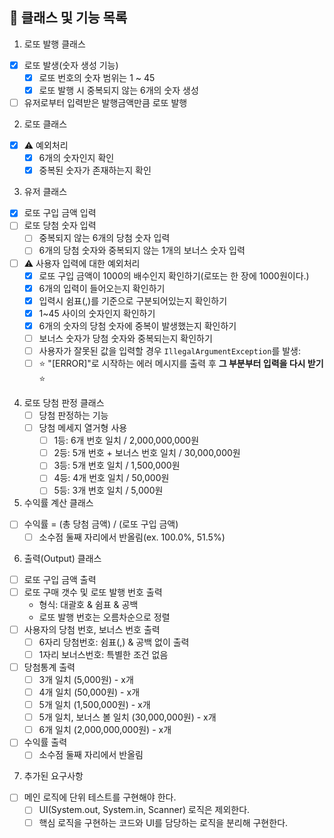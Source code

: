 ## 🌟 클래스 및 기능 목록

1. 로또 발행 클래스
- [x] 로또 발생(숫자 생성 기능)
  - [x] 로또 번호의 숫자 범위는 1 ~ 45
  - [x] 로또 발행 시 중복되지 않는 6개의 숫자 생성
- [ ] 유저로부터 입력받은 발행금액만큼 로또 발행
  
2. 로또 클래스
- [x] ⚠️ 예외처리
  - [x] 6개의 숫자인지 확인
  - [x] 중복된 숫자가 존재하는지 확인

3. 유저 클래스
- [x] 로또 구입 금액 입력
- [ ] 로또 당첨 숫자 입력
  - [ ] 중복되지 않는 6개의 당첨 숫자 입력
  - [ ] 6개의 당첨 숫자와 중복되지 않는 1개의 보너스 숫자 입력
- [ ] ⚠️ 사용자 입력에 대한 예외처리
  - [x] 로또 구입 금액이 1000의 배수인지 확인하기(로또는 한 장에 1000원이다.) 
  - [x] 6개의 입력이 들어오는지 확인하기
  - [x] 입력시 쉼표(,)를 기준으로 구분되어있는지 확인하기
  - [x] 1~45 사이의 숫자인지 확인하기
  - [x] 6개의 숫자의 당첨 숫자에 중복이 발생했는지 확인하기
  - [ ] 보너스 숫자가 당첨 숫자와 중복되는지 확인하기
  - [ ] 사용자가 잘못된 값을 입력할 경우 `IllegalArgumentException`를 발생:
  - [ ] ⭐️ "[ERROR]"로 시작하는 에러 메시지를 출력 후 **그 부분부터 입력을 다시 받기** ⭐️
  
4. 로또 당첨 판정 클래스
   - [ ] 당첨 판정하는 기능
   - [ ] 당첨 메세지 열거형 사용 
       - [ ] 1등: 6개 번호 일치 / 2,000,000,000원
       - [ ] 2등: 5개 번호 + 보너스 번호 일치 / 30,000,000원
       - [ ] 3등: 5개 번호 일치 / 1,500,000원
       - [ ] 4등: 4개 번호 일치 / 50,000원
       - [ ] 5등: 3개 번호 일치 / 5,000원

5. 수익률 계산 클래스
- [ ] 수익률 = (총 당첨 금액) / (로또 구입 금액)
  - [ ] 소수점 둘째 자리에서 반올림(ex. 100.0%, 51.5%)

6. 출력(Output) 클래스
- [ ] 로또 구입 금액 출력
- [ ] 로또 구매 갯수 및 로또 발행 번호 출력
    - 형식: 대괄호 & 쉼표 & 공백
    - 로또 발행 번호는 오름차순으로 정렬
- [ ] 사용자의 당첨 번호, 보너스 번호 출력
  - [ ] 6자리 당첨번호: 쉼표(,) & 공백 없이 출력
  - [ ] 1자리 보너스번호: 특별한 조건 없음
- [ ] 당첨통계 출력
  - [ ] 3개 일치 (5,000원) - x개
  - [ ] 4개 일치 (50,000원) - x개
  - [ ] 5개 일치 (1,500,000원) - x개
  - [ ] 5개 일치, 보너스 볼 일치 (30,000,000원) - x개
  - [ ] 6개 일치 (2,000,000,000원) - x개
- [ ] 수익률 출력
  - [ ] 소수점 둘째 자리에서 반올림

7. 추가된 요구사항
- [ ] 메인 로직에 단위 테스트를 구현해야 한다.
  - [ ] UI(System.out, System.in, Scanner) 로직은 제외한다.
  - [ ] 핵심 로직을 구현하는 코드와 UI를 담당하는 로직을 분리해 구현한다.
